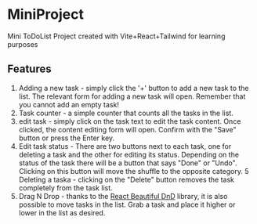 # MiniProject

Mini ToDoList Project created with Vite+React+Tailwind for learning purposes

## Features

1. Adding a new task - simply click the '+' button to add a new task to the list. The relevant form for adding a new task will open. Remember that you cannot add an empty task!
2. Task counter - a simple counter that counts all the tasks in the list.
3. edit task - simply click on the task text to edit the task content. Once clicked, the content editing form will open. Confirm with the "Save" button or press the Enter key. 
4. Edit task status - There are two buttons next to each task, one for deleting a task and the other for editing its status. Depending on the status of the task there will be a button that says "Done" or "Undo". Clicking on this button will move the shuffle to the opposite category. 
5 Deleting a taska - clicking on the "Delete" button removes the task completely from the task list. 
6. Drag N Drop - thanks to the [React Beautiful DnD](https://github.com/atlassian/react-beautiful-dnd) library, it is also possible to move tasks in the list. Grab a task and place it higher or lower in the list as desired. 
